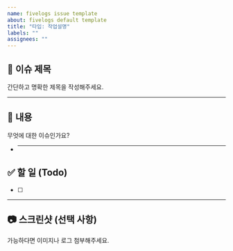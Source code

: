```yaml
---
name: fivelogs issue template
about: fivelogs default template
title: "타입: 작업설명"
labels: ""
assignees: ""
---
```


## 📌 이슈 제목

간단하고 명확한 제목을 작성해주세요.

---

## 📝 내용

무엇에 대한 이슈인가요?

- ***

## ✅ 할 일 (Todo)

- [ ]

---

## 📷 스크린샷 (선택 사항)

가능하다면 이미지나 로그 첨부해주세요.
